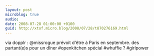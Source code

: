 ```yaml
---
layout: post
microblog: true
audio: 
date: 2008-07-28 01:00:00 +0100
guid: http://xtof.micro.blog/2008/07/28/t870276169.html
---
```

via dopplr :  @missrogue prévoit d'être à Paris en septembre. des partant(e)s pour un dîner #openkitchen spécial #whuffie ? #girlpower
